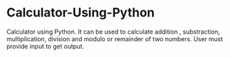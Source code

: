 # Calculator-Using-Python
Calculator using Python. It can be used to calculate addition , substraction, multiplication, division and modulo or remainder of two numbers.
User must provide input to get output.
